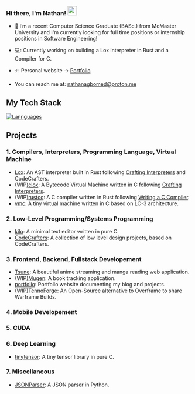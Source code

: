 
### Hi there, I'm Nathan! <img src="https://emojis.slackmojis.com/emojis/images/1536351075/4594/blob-wave.gif" width="25"/>


- 🏫 I’m a recent Computer Science Graduate (BASc.) from McMaster University and I'm currently looking for full time positions or internship positions in Software Engineering!

- 💻: Currently working on building a Lox interpreter in Rust and a Compiler for C.

- ⚡: Personal website -> [Portfolio](https://requios.vercel.app/)

- You can reach me at: nathanagbomed@proton.me



## My Tech Stack

[![Lannguages](https://skillicons.dev/icons?i=c,cpp,go,rust,python,ts)](https://skillicons.dev)


## Projects

### 1. Compilers, Interpreters, Programming Language, Virtual Machine
 - [Lox](https://github.com/Meillaya/Lox): An AST interpreter built in Rust following [Crafting Interpreters](https://www.craftinginterpreters.com/) and CodeCrafters.
 - (WIP)[clox](https://github.com/Meillaya/clox): A Bytecode Virtual Machine written in C following [Crafting Interpreters](https://www.craftinginterpreters.com/).
 - (WIP)[rustcc](https://github.com/Meillaya/rustcc): A C compiler written in Rust following [Writing a C Compiler](https://norasandler.com/book/#tips-on-extra-credit-features).
 - [vmc](https://github.com/Meillaya/vmc): A tiny virtual machine written in C based on LC-3 architecture.

### 2. Low-Level Programming/Systems Programming
 - [kilo](https://github.com/Meillaya/kilo): A minimal text editor written in pure C.
 - [CodeCrafters](https://github.com/Meillaya/CodeCrafters): A collection of low level design projects, based on CodeCrafters.

### 3. Frontend, Backend, Fullstack Developement
 - [Tsune](https://github.com/Meillaya/Tsune): A beautiful anime streaming and manga reading web application.
 - (WIP)[Mugen](https://github.com/Meillaya/Mugen): A book tracking application.
 - [portfolio](https://github.com/Meillaya/portfolio): Portfolio website documenting my blog and projects.
 - (WIP)[TennoForge](https://github.com/Meillaya/TennoForge): An Open-Source alternative to Overframe to share Warframe Builds.

### 4. Mobile Developement

### 5. CUDA

### 6. Deep Learning
 - [tinytensor](https://github.com/Meillaya/tinytensor): A tiny tensor library in pure C. 
 
### 7. Miscellaneous
  - [JSONParser](https://github.com/Meillaya/JSONParser): A JSON parser in Python.
